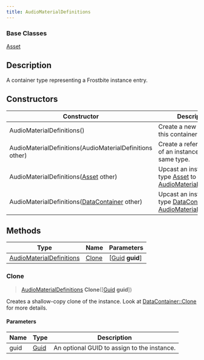 ```yaml
---
title: AudioMaterialDefinitions
---
```

### Base Classes

[Asset](/vext/ref/fb/asset/)

## Description

A container type representing a Frostbite instance entry.

## Constructors

| Constructor                                                                         | Description                                                                                                                             |
| ----------------------------------------------------------------------------------- | --------------------------------------------------------------------------------------------------------------------------------------- |
| AudioMaterialDefinitions()                                                          | Create a new instance of this container type.                                                                                           |
| AudioMaterialDefinitions(AudioMaterialDefinitions other)                            | Create a reference copy of an instance of the same type.                                                                                |
| AudioMaterialDefinitions([Asset](/vext/ref/fb/asset/) other)                                      | Upcast an instance of type [Asset](/vext/ref/fb/asset/) to [AudioMaterialDefinitions](/vext/ref/fb/audiomaterialdefinitions/).                                      |
| AudioMaterialDefinitions([DataContainer](/vext/ref/shared/class/datacontainer) other) | Upcast an instance of type [DataContainer](/vext/ref/shared/class/datacontainer) to [AudioMaterialDefinitions](/vext/ref/fb/audiomaterialdefinitions/). |

## Methods

| Type                                                 | Name            | Parameters                                     |
| ---------------------------------------------------- | --------------- | ---------------------------------------------- |
| [AudioMaterialDefinitions](/vext/ref/fb/audiomaterialdefinitions/) | [Clone](#clone) | \[[Guid](/vext/ref/shared/class/guid) **guid**\] |

### Clone

> [AudioMaterialDefinitions](/vext/ref/fb/audiomaterialdefinitions/) **Clone**(\[[Guid](/vext/ref/shared/class/guid) **guid**\])

Creates a shallow-copy clone of the instance. Look at [DataContainer::Clone](/vext/ref/shared/class/datacontainer#clone) for more details.

#### Parameters

| Name | Type         | Description                                 |
| ---- | ------------ | ------------------------------------------- |
| guid | [Guid](/vext/ref/shared/class/guid/) | An optional GUID to assign to the instance. |
